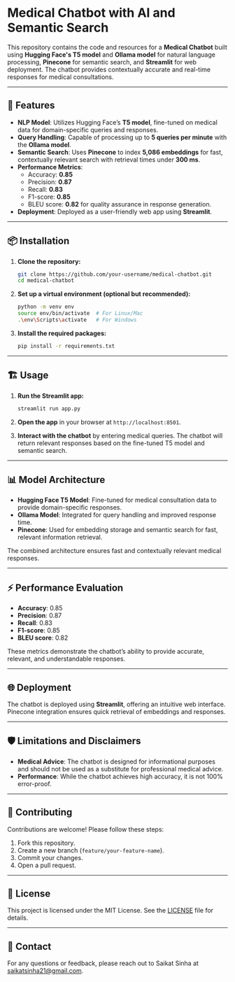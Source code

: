 # Medical Chatbot with AI and Semantic Search

This repository contains the code and resources for a **Medical Chatbot** built using **Hugging Face's T5 model** and **Ollama model** for natural language processing, **Pinecone** for semantic search, and **Streamlit** for web deployment. The chatbot provides contextually accurate and real-time responses for medical consultations.

---

## 🚀 Features

- **NLP Model**: Utilizes Hugging Face’s **T5 model**, fine-tuned on medical data for domain-specific queries and responses.
- **Query Handling**: Capable of processing up to **5 queries per minute** with the **Ollama model**.
- **Semantic Search**: Uses **Pinecone** to index **5,086 embeddings** for fast, contextually relevant search with retrieval times under **300 ms**.
- **Performance Metrics**: 
  - Accuracy: **0.85**
  - Precision: **0.87**
  - Recall: **0.83**
  - F1-score: **0.85**
  - BLEU score: **0.82** for quality assurance in response generation.
- **Deployment**: Deployed as a user-friendly web app using **Streamlit**.

---

## 📦 Installation

1. **Clone the repository:**
   ```bash
   git clone https://github.com/your-username/medical-chatbot.git
   cd medical-chatbot
   ```

2. **Set up a virtual environment (optional but recommended):**
   ```bash
   python -m venv env
   source env/bin/activate  # For Linux/Mac
   .\env\Scripts\activate   # For Windows
   ```

3. **Install the required packages:**
   ```bash
   pip install -r requirements.txt
   ```

---

## 🏗️ Usage

1. **Run the Streamlit app:**
   ```bash
   streamlit run app.py
   ```

2. **Open the app** in your browser at `http://localhost:8501`.

3. **Interact with the chatbot** by entering medical queries. The chatbot will return relevant responses based on the fine-tuned T5 model and semantic search.

---

## 📊 Model Architecture

- **Hugging Face T5 Model**: Fine-tuned for medical consultation data to provide domain-specific responses.
- **Ollama Model**: Integrated for query handling and improved response time.
- **Pinecone**: Used for embedding storage and semantic search for fast, relevant information retrieval.
  
The combined architecture ensures fast and contextually relevant medical responses.

---

## ⚡ Performance Evaluation

- **Accuracy**: 0.85  
- **Precision**: 0.87  
- **Recall**: 0.83  
- **F1-score**: 0.85  
- **BLEU score**: 0.82  

These metrics demonstrate the chatbot’s ability to provide accurate, relevant, and understandable responses.

---

## 🌐 Deployment

The chatbot is deployed using **Streamlit**, offering an intuitive web interface. Pinecone integration ensures quick retrieval of embeddings and responses.

---

## 🛡️ Limitations and Disclaimers

- **Medical Advice**: The chatbot is designed for informational purposes and should not be used as a substitute for professional medical advice.
- **Performance**: While the chatbot achieves high accuracy, it is not 100% error-proof.

---

## 🤝 Contributing

Contributions are welcome! Please follow these steps:

1. Fork this repository.
2. Create a new branch (`feature/your-feature-name`).
3. Commit your changes.
4. Open a pull request.

---

## 📄 License

This project is licensed under the MIT License. See the [LICENSE](LICENSE) file for details.

---

## 📧 Contact

For any questions or feedback, please reach out to Saikat Sinha at saikatsinha21@gmail.com.
